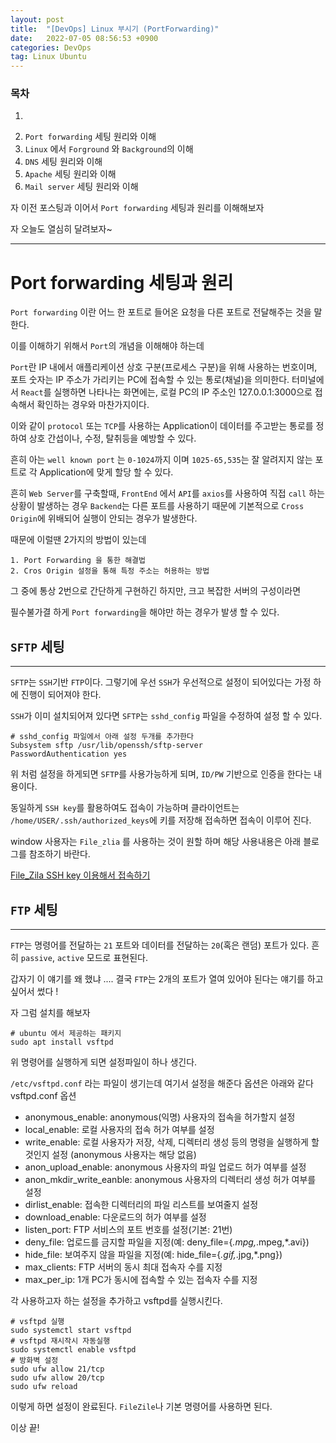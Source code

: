 ```yaml
---
layout: post
title:  "[DevOps] Linux 부시기 (PortForwarding)"
date:   2022-07-05 08:56:53 +0900
categories: DevOps
tag: Linux Ubuntu
---
```


### 목차

1. ~~~`SSH`와 `FTP` 세팅 원리와 이해~~~
2. `Port forwarding` 세팅 원리와 이해
3. `Linux` 에서 `Forground` 와 `Background`의 이해
4. `DNS` 세팅 원리와 이해
5. `Apache` 세팅 원리와 이해
6. `Mail server` 세팅 원리와 이해


자 이전 포스팅과 이어서 `Port forwarding` 세팅과 원리를 이해해보자 

자 오늘도 열심히 달려보자~

---

# Port forwarding 세팅과 원리

`Port forwarding` 이란 어느 한 포트로 들어온 요청을 다른 포트로 전달해주는 것을 말한다.

이를 이해하기 위해서 `Port`의 개념을 이해해야 하는데

`Port`란 IP 내에서 애플리케이션 상호 구분(프로세스 구분)을 위해 사용하는 번호이며,
포트 숫자는 IP 주소가 가리키는 PC에 접속할 수 있는 통로(채널)을 의미한다.
터미널에서 `React`를 실행하면 나타나는 화면에는, 로컬 PC의 IP 주소인 127.0.0.1:3000으로 접속해서 확인하는 경우와 마찬가지이다.

이와 같이 `protocol` 또는 `TCP`를 사용하는 Application이 데이터를 주고받는
통로를 정하여 상호 간섭이나, 수정, 탈취등을 예방할 수 있다.

흔히 아는 `well known port` 는 `0-1024`까지 이며 `1025-65,535`는 잘 알려지지 않는 포트로 각 Application에 맞게 할당 할 수 있다.


흔히 `Web Server`를 구축할때, `FrontEnd` 에서 `API`를 `axios`를 사용하여 직접 `call` 하는 상황이 발생하는 경우 `Backend`는 다른 포트를 사용하기 때문에 기본적으로 `Cross Origin`에 위배되어 실행이 안되는 경우가 발생한다. 

때문에 이럴땐 2가지의 방법이 있는데
    
    1. Port Forwarding 을 통한 해결법
    2. Cros Origin 설정을 통해 특정 주소는 허용하는 방법
   
그 중에 통상 2번으로 간단하게 구현하긴 하지만, 크고 복잡한 서버의 구성이라면

필수불가결 하게 `Port forwarding`을 해야만 하는 경우가 발생 할 수 있다.


## `SFTP` 세팅
---

`SFTP`는 `SSH`기반 `FTP`이다. 그렇기에 우선 `SSH`가 우선적으로 설정이 되어있다는 가정 하에 진행이 되어져야 한다.

`SSH`가 이미 설치되어져 있다면 `SFTP`는 `sshd_config` 파일을 수정하여 설정 할 수 있다.

```linux
# sshd_config 파일에서 아래 설정 두개를 추가한다
Subsystem sftp /usr/lib/openssh/sftp-server
PasswordAuthentication yes
```

위 처럼 설정을 하게되면 `SFTP`를 사용가능하게 되며,
`ID/PW` 기반으로 인증을 한다는 내용이다.

동일하게 `SSH key`를 활용하여도 접속이 가능하며
클라이언트는 `/home/USER/.ssh/authorized_keys`에
키를 저장해 접속하면 접속이 이루어 진다.

window 사용자는 `File_zlia` 를 사용하는 것이 원할 하며 해당 사용내용은 아래 블로그를 참조하기 바란다.

[File_Zila SSH key 이용해서 접속하기](https://technfin.tistory.com/entry/SSH-Key%EB%A5%BC-%EC%9D%B4%EC%9A%A9%ED%95%B4%EC%84%9C-SFTP%EB%A1%9C-%EC%84%9C%EB%B2%84%EC%97%90-%EC%A0%91%EC%86%8D%ED%95%98%EA%B8%B0-Filezilla-sFTP-%ED%94%84%EB%A1%9C%EA%B7%B8%EB%9E%A8-%EC%9D%B4%EC%9A%A9)


## `FTP` 세팅
---

`FTP`는 명령어를 전달하는 `21` 포트와 데이터를 전달하는 `20`(혹은 랜덤) 포트가 있다. 흔히 `passive`, `active` 모드로 표현된다.

갑자기 이 얘기를 왜 했냐 .... 결국 `FTP`는 2개의 포트가 열여 있어야 된다는 얘기를 하고 싶어서 썼다 !


자 그럼 설치를 해보자 

```linux
# ubuntu 에서 제공하는 패키지
sudo apt install vsftpd
```

위 명령어를 실행하게 되면 설정파일이 하나 생긴다.

`/etc/vsftpd.conf` 라는 파일이 생기는데 여기서 설정을 해준다
옵션은 아래와 같다
    vsftpd.conf 옵션
   - anonymous_enable: anonymous(익명) 사용자의 접속을 허가할지 설정
   - local_enable: 로컬 사용자의 접속 허가 여부를 설정
   - write_enable: 로컬 사용자가 저장, 삭제, 디렉터리 생성 등의 명령을 실행하게 할 것인지 설정
   (anonymous 사용자는 해당 없음)
   - anon_upload_enable: anonymous 사용자의 파일 업로드 허가 여부를 설정
   - anon_mkdir_write_eanble: anonymous 사용자의 디렉터리 생성 허가 여부를 설정
   - dirlist_enable: 접속한 디렉터리의 파일 리스트를 보여줄지 설정
   - download_enable: 다운로드의 허가 여부를 설정
   - listen_port: FTP 서비스의 포트 번호를 설정(기본: 21번)
   - deny_file: 업로드를 금지할 파일을 지정(예: deny_file={*.mpg,*.mpeg,*.avi})
   - hide_file: 보여주지 않을 파일을 지정(예: hide_file={*.gif,*.jpg,*.png})
   - max_clients: FTP 서버의 동시 최대 접속자 수를 지정
   - max_per_ip: 1개 PC가 동시에 접속할 수 있는 접속자 수를 지정


각 사용하고자 하는 설정을 추가하고 vsftpd를 실행시킨다.
```liux
# vsftpd 실행
sudo systemctl start vsftpd
# vsftpd 재시작시 자동실행
sudo systemctl enable vsftpd
# 방화벽 설정
sudo ufw allow 21/tcp
sudo ufw allow 20/tcp
sudo ufw reload
```

이렇게 하면 설정이 완료된다. `FileZile`나 기본 명령어를 사용하면 된다.

이상 끝!







































